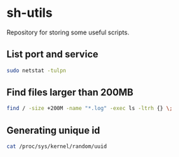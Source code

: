 # sh-utils

Repository for storing some useful scripts.

## List port and service
```sh
sudo netstat -tulpn
```

## Find files larger than 200MB
```sh
find / -size +200M -name "*.log" -exec ls -ltrh {} \;
```
## Generating unique id
```sh
cat /proc/sys/kernel/random/uuid
```

